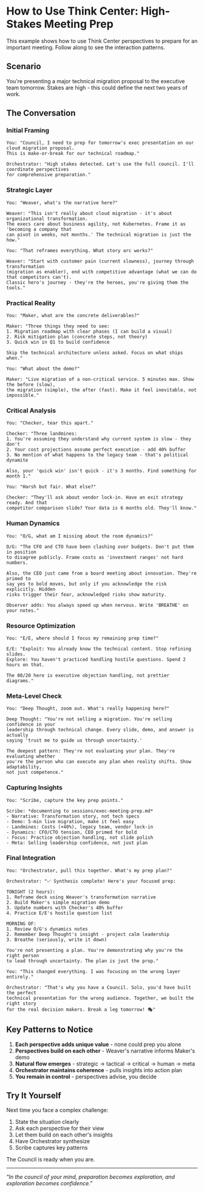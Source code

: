 # How to Use Think Center: High-Stakes Meeting Prep

This example shows how to use Think Center perspectives to prepare for an important meeting. Follow along to see the interaction patterns.

## Scenario
You're presenting a major technical migration proposal to the executive team tomorrow. Stakes are high - this could define the next two years of work.

## The Conversation

### Initial Framing
```
You: "Council, I need to prep for tomorrow's exec presentation on our cloud migration proposal. 
This is make-or-break for our technical roadmap."

Orchestrator: "High stakes detected. Let's use the full council. I'll coordinate perspectives 
for comprehensive preparation."
```

### Strategic Layer
```
You: "Weaver, what's the narrative here?"

Weaver: "This isn't really about cloud migration - it's about organizational transformation. 
The execs care about business agility, not Kubernetes. Frame it as 'becoming a company that 
can pivot in weeks, not months.' The technical migration is just the how."

You: "That reframes everything. What story arc works?"

Weaver: "Start with customer pain (current slowness), journey through transformation 
(migration as enabler), end with competitive advantage (what we can do that competitors can't). 
Classic hero's journey - they're the heroes, you're giving them the tools."
```

### Practical Reality
```
You: "Maker, what are the concrete deliverables?"

Maker: "Three things they need to see:
1. Migration roadmap with clear phases (I can build a visual)
2. Risk mitigation plan (concrete steps, not theory)
3. Quick win in Q1 to build confidence

Skip the technical architecture unless asked. Focus on what ships when."

You: "What about the demo?"

Maker: "Live migration of a non-critical service. 5 minutes max. Show the before (slow), 
the migration (simple), the after (fast). Make it feel inevitable, not impossible."
```

### Critical Analysis
```
You: "Checker, tear this apart."

Checker: "Three landmines:
1. You're assuming they understand why current system is slow - they don't
2. Your cost projections assume perfect execution - add 40% buffer
3. No mention of what happens to the legacy team - that's political dynamite

Also, your 'quick win' isn't quick - it's 3 months. Find something for month 1."

You: "Harsh but fair. What else?"

Checker: "They'll ask about vendor lock-in. Have an exit strategy ready. And that 
competitor comparison slide? Your data is 6 months old. They'll know."
```

### Human Dynamics
```
You: "O/G, what am I missing about the room dynamics?"

O/G: "The CFO and CTO have been clashing over budgets. Don't put them in position 
to disagree publicly. Frame costs as 'investment ranges' not hard numbers.

Also, the CEO just came from a board meeting about innovation. They're primed to 
say yes to bold moves, but only if you acknowledge the risk explicitly. Hidden 
risks trigger their fear, acknowledged risks show maturity.

Observer adds: You always speed up when nervous. Write 'BREATHE' on your notes."
```

### Resource Optimization
```
You: "E/E, where should I focus my remaining prep time?"

E/E: "Exploit: You already know the technical content. Stop refining slides.
Explore: You haven't practiced handling hostile questions. Spend 2 hours on that.

The 80/20 here is executive objection handling, not prettier diagrams."
```

### Meta-Level Check
```
You: "Deep Thought, zoom out. What's really happening here?"

Deep Thought: "You're not selling a migration. You're selling confidence in your 
leadership through technical change. Every slide, demo, and answer is actually 
saying 'trust me to guide us through uncertainty.'

The deepest pattern: They're not evaluating your plan. They're evaluating whether 
you're the person who can execute any plan when reality shifts. Show adaptability, 
not just competence."
```

### Capturing Insights
```
You: "Scribe, capture the key prep points."

Scribe: *documenting to sessions/exec-meeting-prep.md*
- Narrative: Transformation story, not tech specs
- Demo: 5-min live migration, make it feel easy
- Landmines: Costs (+40%), legacy team, vendor lock-in
- Dynamics: CFO/CTO tension, CEO primed for bold
- Focus: Practice objection handling, not slide polish
- Meta: Selling leadership confidence, not just plan
```

### Final Integration
```
You: "Orchestrator, pull this together. What's my prep plan?"

Orchestrator: "✅ Synthesis complete! Here's your focused prep:

TONIGHT (2 hours):
1. Reframe deck using Weaver's transformation narrative
2. Build Maker's simple migration demo
3. Update numbers with Checker's 40% buffer
4. Practice E/E's hostile question list

MORNING OF:
1. Review O/G's dynamics notes
2. Remember Deep Thought's insight - project calm leadership
3. Breathe (seriously, write it down)

You're not presenting a plan. You're demonstrating why you're the right person 
to lead through uncertainty. The plan is just the prop."

You: "This changed everything. I was focusing on the wrong layer entirely."

Orchestrator: "That's why you have a Council. Solo, you'd have built the perfect 
technical presentation for the wrong audience. Together, we built the right story 
for the real decision makers. Break a leg tomorrow! 🎭"
```

## Key Patterns to Notice

1. **Each perspective adds unique value** - none could prep you alone
2. **Perspectives build on each other** - Weaver's narrative informs Maker's demo
3. **Natural flow emerges** - strategic → tactical → critical → human → meta
4. **Orchestrator maintains coherence** - pulls insights into action plan
5. **You remain in control** - perspectives advise, you decide

## Try It Yourself

Next time you face a complex challenge:
1. State the situation clearly
2. Ask each perspective for their view
3. Let them build on each other's insights
4. Have Orchestrator synthesize
5. Scribe captures key patterns

The Council is ready when you are.

---

*"In the council of your mind, preparation becomes exploration, and exploration becomes confidence."*